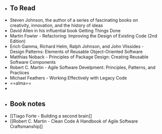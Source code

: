- ## To Read
- Steven Johnson, the author of a series of fascinating books on creativity, innovation, and the history of ideas
- David Allen in his influential book Getting Things Done
- Martin Fowler - Refactoring: Improving the Design of Existing Code (2nd Edition)
- Erich Gamma, Richard Helm, Ralph Johnson, and John Vlissides - Design Patterns: Elements of Reusable Object-Oriented Software
- Matthias Noback - Principles of Package Design: Creating Reusable Software Components
- Robert C. Martin - Agile Software Develpment: Principles, Patterns, and Practices
- Michael Feathers - Working Effectively with Legacy Code
- ==alma==
-
- ## Book notes
- [[Tiago Forte - Building a second brain]]
- [[Robert C. Martin - Clean Code A Handbook of Agile Software Craftsmanship]]